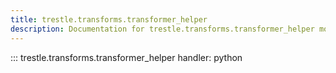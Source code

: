```yaml
---
title: trestle.transforms.transformer_helper
description: Documentation for trestle.transforms.transformer_helper module
---
```

::: trestle.transforms.transformer_helper
handler: python
